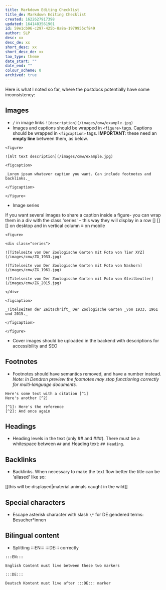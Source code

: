 ```yaml
---
title: Markdown Editing Checklist
title_de: Markdown Editing Checklist
created: 1622627917398
updated: 1641483561901
id: 59e1cb96-c297-425b-8a8a-1979955cf849
author: SLP
desc: xx
desc_de: xx
short_desc: xx
short_desc_de: xx
tao_type: theme
date_start: ""
date_end: ""
colour_scheme: 0
archived: true
---
```

Here is what I noted so far, where the postdocs potentially have some inconsistency:

## Images

* `/` in image links `![description](/images/cmw/example.jpg)`
* Images and captions should be wrapped in `<figure>` tags. Captions should be wrapped in `<figcaption>` tags. **IMPORTANT**: these need an **empty line** between them, as below.

```
<figure> 

![Alt text description](/images/cmw/example.jpg)

<figcaption>

_Lorem ipsum whatever caption you want. Can include footnotes and backlinks._

</figcaption>

</figure>
```

- Image series

If you want several images to share a caption inside a figure- you can wrap them in a div with the class 'series' – this way they will display in a row [] [] [] on desktop and in vertical column ≡ on mobile  

```
<figure>

<div class="series">

![Titelseite von Der Zoologische Garten mit Foto von Tier XYZ](/images/cmw/ZG_1933.jpg)

![Titelseite von Der Zoologische Garten mit Foto von Nashorn](/images/cmw/ZG_1961.jpg)

![Titelseite von Der Zoologische Garten mit Foto von Gleitbeutler](/images/cmw/ZG_2015.jpg)

</div>

<figcaption>

_Titelseiten der Zeitschrift_ Der Zoologische Garten _von 1933, 1961 und 2015._

</figcaption>

</figure>
```

* Cover images should be uploaded in the backend with descriptions for accessibility and SEO

## Footnotes

* Footnotes should have semantics removed, and have a number instead.  _Note: In Dendron preview the footnotes may stop functioning correctly for multi-language documents._

```
Here's some text with a citation [^1]
Here's another [^2]

[^1]: Here's the reference
[^2]: And once again
```



## Headings

* Heading levels in the text (only ## and ###). There must be a whitespace between `##` and Heading text: `## Heading`.

## Backlinks

* Backlinks. When necessary to make the text flow better the title can be 'aliased' like so:

[[this will be displayed|material.animals caught in the wild]]

## Special characters

* Escape asterisk character with slash `\*` for DE gendered terms: Besucher\*innen 

## Bilingual content

* Splitting :::EN::: :::DE::: correctly

```
:::EN::: 

English Content must live between these two markers

:::DE:::

Deutsch Kontent must live after :::DE::: marker
```

